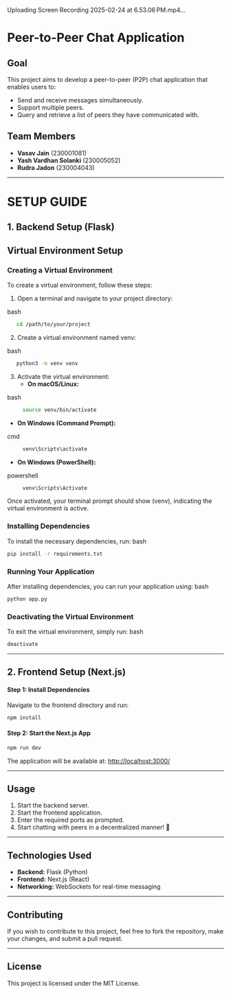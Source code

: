 Uploading Screen Recording 2025-02-24 at 6.53.06 PM.mp4…

# Peer-to-Peer Chat Application

## Goal
This project aims to develop a peer-to-peer (P2P) chat application that enables users to:
- Send and receive messages simultaneously.
- Support multiple peers.
- Query and retrieve a list of peers they have communicated with.

## Team Members
- **Vasav Jain** (230001081)
- **Yash Vardhan Solanki** (230005052)
- **Rudra Jadon** (230004043)

---
# SETUP GUIDE
## 1. Backend Setup (Flask)

## Virtual Environment Setup

### Creating a Virtual Environment
To create a virtual environment, follow these steps:

1. Open a terminal and navigate to your project directory:
   
bash
``` sh
   cd /path/to/your/project
```

2. Create a virtual environment named venv:
   
bash
``` sh
   python3 -m venv venv
```

3. Activate the virtual environment:
   - **On macOS/Linux:**
     
bash
``` sh
     source venv/bin/activate
```

   - **On Windows (Command Prompt):**
     
cmd
``` sh
     venv\Scripts\activate
```

   - **On Windows (PowerShell):**
     
powershell
``` sh
     venv\Scripts\Activate
```


Once activated, your terminal prompt should show (venv), indicating the virtual environment is active.

### Installing Dependencies
To install the necessary dependencies, run:
bash
``` sh
pip install -r requirements.txt
```


### Running Your Application
After installing dependencies, you can run your application using:
bash
``` sh
python app.py
```

### Deactivating the Virtual Environment
To exit the virtual environment, simply run:
bash
``` sh
deactivate
```

---

## 2. Frontend Setup (Next.js)

#### Step 1: Install Dependencies
Navigate to the frontend directory and run:
```sh
npm install
```

#### Step 2: Start the Next.js App
```sh
npm run dev
```
The application will be available at: [http://localhost:3000/](http://localhost:3000/)

---

## Usage
1. Start the backend server.
2. Start the frontend application.
3. Enter the required ports as prompted.
4. Start chatting with peers in a decentralized manner! 🚀

---

## Technologies Used
- **Backend:** Flask (Python)
- **Frontend:** Next.js (React)
- **Networking:** WebSockets for real-time messaging

---

## Contributing
If you wish to contribute to this project, feel free to fork the repository, make your changes, and submit a pull request.

---

## License
This project is licensed under the MIT License.

